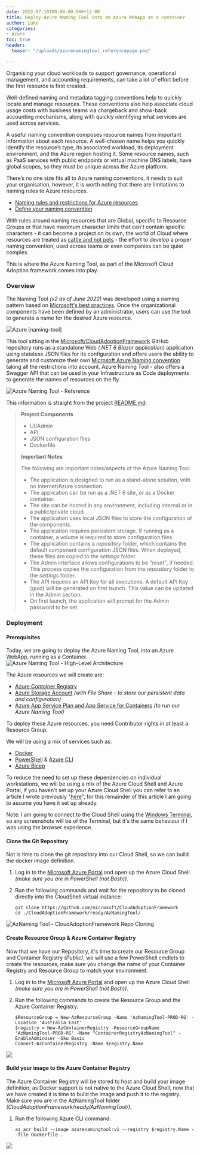 ```yaml
---
date: 2022-07-10T00:00:00.000+12:00
title: Deploy Azure Naming Tool into an Azure WebApp as a container
author: Luke
categories:
- Azure
toc: true
header:
  teaser: "/uploads/azurenamingtool_referencepage.png"

---
```

Organising your cloud workloads to support governance, operational management, and accounting requirements, can take a lot of effort before the first resource is first created.

Well-defined naming and metadata tagging conventions help to quickly locate and manage resources. These conventions also help associate cloud usage costs with business teams via chargeback and show-back accounting mechanisms, along with quickly identifying what services are used across services.

A useful naming convention composes resource names from important information about each resource. A well-chosen name helps you quickly identify the resource’s type, its associated workload, its deployment environment, and the Azure region hosting it. Some resource names, such as PaaS services with public endpoints or virtual machine DNS labels, have global scopes, so they must be unique across the Azure platform.

There’s no one size fits all to Azure naming conventions, it needs to suit your organisation, however, it is worth noting that there are limitations to naming rules to Azure resources.

* [Naming rules and restrictions for Azure resources](https://docs.microsoft.com/en-us/azure/azure-resource-manager/management/resource-name-rules?WT.mc_id=AZ-MVP-5004796 "Naming rules and restrictions for Azure resources")
* [Define your naming convention](https://docs.microsoft.com/en-us/azure/cloud-adoption-framework/ready/azure-best-practices/resource-naming?WT.mc_id=AZ-MVP-5004796 "Define your naming convention")

With rules around naming resources that are Global, specific to Resource Groups or that have maximum character limits that can't contain specific characters - it can become a project on its own, the world of Cloud where resources are treated as [cattle and not pets](http://cloudscaling.com/blog/cloud-computing/the-history-of-pets-vs-cattle/ "The History of Pets vs Cattle and How to Use the Analogy Properly") - the effort to develop a proper naming convention, used across teams or even companies can be quiet complex.

This is where the Azure Naming Tool, as part of the Microsoft Cloud Adoption framework comes into play.

### Overview

The Naming Tool _(v2 as of June 2022)_ was developed using a naming pattern based on [Microsoft's best practices](https://docs.microsoft.com/en-us/azure/cloud-adoption-framework/ready/azure-best-practices/naming-and-tagging). Once the organizational components have been defined by an administrator, users can use the tool to generate a name for the desired Azure resource.

![Azure \[naming-tool\]](/uploads/azurenamingtoollogo.png "Azure [naming-tool]")

This tool sitting in the [Microsoft/CloudAdoptionFramework](https://github.com/microsoft/CloudAdoptionFramework "Microsoft Cloud Adoption Framework for Azure") GitHub repository runs as a standalone Web _(.NET 6 Blazor application)_ application using stateless JSON files for its configuration and offers users the ability to generate and customize their own [Microsoft Azure Naming convention](https://docs.microsoft.com/en-us/azure/cloud-adoption-framework/ready/azure-best-practices/resource-naming?WT.mc_id=AZ-MVP-5004796 "Define your naming convention") taking all the restrictions into account. Azure Naming Tool - also offers a Swagger API that can be used in your Infrastructure as Code deployments to generate the names of resources on the fly.

![Azure Naming Tool - Reference](/uploads/azurenamingtool_referencepage.png "Azure Naming Tool - Reference")

This information is straight from the project [README.md](https://github.com/microsoft/CloudAdoptionFramework/blob/master/ready/AzNamingTool/README.md "Azure Naming Tool v2"):

> **Project Components**
>
> * UI/Admin
> * API
> * JSON configuration files
> * Dockerfile
>
> **Important Notes**
>
> The following are important notes/aspects of the Azure Naming Tool:
>
> * The application is designed to run as a stand-alone solution, with no internet/Azure connection.
> * The application can be run as a .NET 6 site, or as a Docker container.
> * The site can be hosted in any environment, including internal or in a public/private cloud.
> * The application uses local JSON files to store the configuration of the components.
> * The application requires persistent storage. If running as a container, a volume is required to store configuration files.
> * The application contains a _repository_ folder, which contains the default component configuration JSON files. When deployed, these files are copied to the _settings_ folder.
> * The Admin interface allows configurations to be "reset", if needed. This process copies the configuration from the _repository_ folder to the _settings_ folder.
> * The API requires an API Key for all executions. A default API Key (guid) will be generated on first launch. This value can be updated in the Admin section.
> * On first launch, the application will prompt for the Admin password to be set.

### Deployment

#### Prerequisites

Today, we are going to deploy the Azure Naming Tool, into an Azure WebApp, running as a Container.![Azure Naming Tool - High-Level Architecture](/uploads/azurenamingtool_architecture.png "Azure Naming Tool - High-Level Architecture")

The Azure resources we will create are:

* [Azure Container Registry](https://azure.microsoft.com/en-us/services/container-registry/?WT.mc_id=AZ-MVP-5004796 " Azure Container Registry")
* [Azure Storage Account](https://azure.microsoft.com/en-us/products/category/storage/?WT.mc_id=AZ-MVP-5004796 "Storage") _(with File Share - to store our persistent data and configuration)_
* [Azure App Service Plan and App Service for Containers](https://azure.microsoft.com/en-us/services/app-service/containers/?WT.mc_id=AZ-MVP-5004796 " Web App for Containers") _(to run our Azure Naming Tool)_

To deploy these Azure resources, you need Contributor rights in at least a Resource Group.

We will be using a mix of services such as:

* [Docker](https://www.docker.com/ "Docker")
* [PowerShell](https://docs.microsoft.com/en-us/powershell/?WT.mc_id=AZ-MVP-5004796 "PowerShell") & [Azure CLI](https://docs.microsoft.com/en-us/cli/azure/?WT.mc_id=AZ-MVP-5004796 "Azure Command-Line Interface (CLI) documentation")
* [Azure Bicep](https://docs.microsoft.com/en-us/azure/azure-resource-manager/bicep/?WT.mc_id=AZ-MVP-5004796 "Bicep documentation")

To reduce the need to set up these dependencies on individual workstations, we will be using a mix of the Azure Cloud Shell and Azure Portal, if you haven't set up your Azure Cloud Shell you can refer to an article I wrote previously "[here](https://luke.geek.nz/azure/setup-azure-cloud-shell/ "Setup Azure Cloud Shell ")", for this remainder of this article I am going to assume you have it set up already.

Note: I am going to connect to the Cloud Shell using the [Windows Terminal](https://docs.microsoft.com/en-us/shows/it-ops-talk/azure-cloud-shell-in-the-windows-terminal?WT.mc_id=AZ-MVP-5004796 "Azure Cloud Shell in the Windows Terminal"), so any screenshots will be of the Terminal, but it's the same behaviour if I was using the browser experience.

#### Clone the Git Repository

Not is time to clone the git repository into our Cloud Shell, so we can build the docker image definition.

1. Log in to the [Microsoft Azure Portal](https://portal.azure.com/#home "Microsoft Azure - Portal") and open up the Azure Cloud Shell _(make sure you are in PowerShell (not Bash))._
2. Run the following commands and wait for the repository to be cloned directly into the CloudShell virtual instance:

       git clone https://github.com/microsoft/CloudAdoptionFramework
       cd ./CloudAdoptionFramework/ready/AzNamingTool/

![AzNaming Tool - CloudAdoptionFramework Repo Cloning](/uploads/aznamingtool_repoclone.gif "AzNaming Tool - CloudAdoptionFramework Repo Cloning")

#### Create Resource Group & Azure Container Registry

Now that we have our Repository, it's time to create our Resource Group and Container Registry _(Public)_, we will use a few PowerShell cmdlets to create the resources, make sure you change the name of your Container Registry and Resource Group to match your environment.

1. Log in to the [Microsoft Azure Portal](https://portal.azure.com/#home "Microsoft Azure - Portal") and open up the Azure Cloud Shell _(make sure you are in PowerShell (not Bash))._
2. Run the following commands to create the Resource Group and the Azure Container Registry:

       $ResourceGroup = New-AzResourceGroup -Name 'AzNamingTool-PROD-RG' -Location 'Australia East'
       $registry = New-AzContainerRegistry -ResourceGroupName 'AzNamingTool-PROD-RG' -Name "ContainerRegistryAzNamingTool" -EnableAdminUser -Sku Basic
       Connect-AzContainerRegistry -Name $registry.Name

![](/uploads/AzNamingTool_ContainerRegistryImageBuild.gif)

#### Build your image to the Azure Container Registry

The Azure Container Registry will be stored to host and build your image definition, as Docker support is not native to the Azure Cloud Shell, now that we have created it is time to build the image and push it to the registry. Make sure you are in the AzNamingTool folder _(CloudAdoptionFramework/ready/AzNamingTool/)_.

1. Run the following Azure CLI command:

       az acr build --image azurenamingtool:v1 --registry $registry.Name --file Dockerfile .

![](/uploads/AzNamingTool_ContainerRegistryImageBuild.gif)